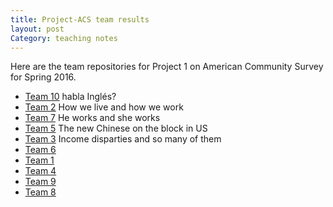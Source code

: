 ```yaml
---
title: Project-ACS team results
layout: post
Category: teaching notes
---
```

Here are the team repositories for Project 1 on American Community Survey for Spring 2016. 

- [Team 10](https://github.com/TZstatsADS/cycle1-10) habla Inglés? 
- [Team 2](https://github.com/TZstatsADS/cycle1-2) How we live and how we work
- [Team 7](https://github.com/TZstatsADS/cycle1-7) He works and she works
- [Team 5](https://github.com/TZstatsADS/cycle1-5) The new Chinese on the block in US
- [Team 3](https://github.com/TZstatsADS/cycle1-3) Income disparties and so many of them
- [Team 6](https://github.com/TZstatsADS/cycle1-6)
- [Team 1](https://github.com/TZstatsADS/cycle1-1)
- [Team 4](https://github.com/TZstatsADS/cycle1-4)
- [Team 9](https://github.com/TZstatsADS/cycle1-9)
- [Team 8](https://github.com/TZstatsADS/cycle1-10)
